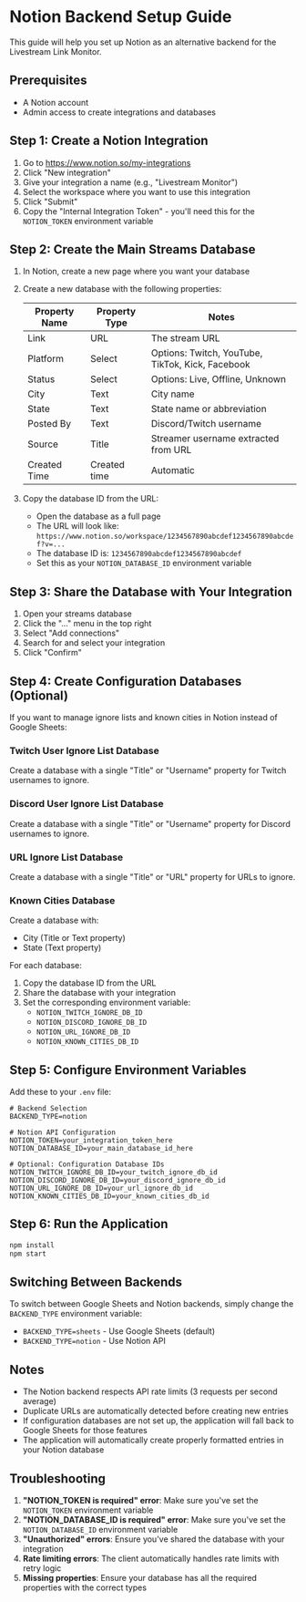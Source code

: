 # Notion Backend Setup Guide

This guide will help you set up Notion as an alternative backend for the Livestream Link Monitor.

## Prerequisites

- A Notion account
- Admin access to create integrations and databases

## Step 1: Create a Notion Integration

1. Go to https://www.notion.so/my-integrations
2. Click "New integration"
3. Give your integration a name (e.g., "Livestream Monitor")
4. Select the workspace where you want to use this integration
5. Click "Submit"
6. Copy the "Internal Integration Token" - you'll need this for the `NOTION_TOKEN` environment variable

## Step 2: Create the Main Streams Database

1. In Notion, create a new page where you want your database
2. Create a new database with the following properties:

   | Property Name | Property Type | Notes |
   |--------------|---------------|-------|
   | Link | URL | The stream URL |
   | Platform | Select | Options: Twitch, YouTube, TikTok, Kick, Facebook |
   | Status | Select | Options: Live, Offline, Unknown |
   | City | Text | City name |
   | State | Text | State name or abbreviation |
   | Posted By | Text | Discord/Twitch username |
   | Source | Title | Streamer username extracted from URL |
   | Created Time | Created time | Automatic |

3. Copy the database ID from the URL:
   - Open the database as a full page
   - The URL will look like: `https://www.notion.so/workspace/1234567890abcdef1234567890abcdef?v=...`
   - The database ID is: `1234567890abcdef1234567890abcdef`
   - Set this as your `NOTION_DATABASE_ID` environment variable

## Step 3: Share the Database with Your Integration

1. Open your streams database
2. Click the "..." menu in the top right
3. Select "Add connections"
4. Search for and select your integration
5. Click "Confirm"

## Step 4: Create Configuration Databases (Optional)

If you want to manage ignore lists and known cities in Notion instead of Google Sheets:

### Twitch User Ignore List Database
Create a database with a single "Title" or "Username" property for Twitch usernames to ignore.

### Discord User Ignore List Database
Create a database with a single "Title" or "Username" property for Discord usernames to ignore.

### URL Ignore List Database
Create a database with a single "Title" or "URL" property for URLs to ignore.

### Known Cities Database
Create a database with:
- City (Title or Text property)
- State (Text property)

For each database:
1. Copy the database ID from the URL
2. Share the database with your integration
3. Set the corresponding environment variable:
   - `NOTION_TWITCH_IGNORE_DB_ID`
   - `NOTION_DISCORD_IGNORE_DB_ID`
   - `NOTION_URL_IGNORE_DB_ID`
   - `NOTION_KNOWN_CITIES_DB_ID`

## Step 5: Configure Environment Variables

Add these to your `.env` file:

```env
# Backend Selection
BACKEND_TYPE=notion

# Notion API Configuration
NOTION_TOKEN=your_integration_token_here
NOTION_DATABASE_ID=your_main_database_id_here

# Optional: Configuration Database IDs
NOTION_TWITCH_IGNORE_DB_ID=your_twitch_ignore_db_id
NOTION_DISCORD_IGNORE_DB_ID=your_discord_ignore_db_id
NOTION_URL_IGNORE_DB_ID=your_url_ignore_db_id
NOTION_KNOWN_CITIES_DB_ID=your_known_cities_db_id
```

## Step 6: Run the Application

```bash
npm install
npm start
```

## Switching Between Backends

To switch between Google Sheets and Notion backends, simply change the `BACKEND_TYPE` environment variable:
- `BACKEND_TYPE=sheets` - Use Google Sheets (default)
- `BACKEND_TYPE=notion` - Use Notion API

## Notes

- The Notion backend respects API rate limits (3 requests per second average)
- Duplicate URLs are automatically detected before creating new entries
- If configuration databases are not set up, the application will fall back to Google Sheets for those features
- The application will automatically create properly formatted entries in your Notion database

## Troubleshooting

1. **"NOTION_TOKEN is required" error**: Make sure you've set the `NOTION_TOKEN` environment variable
2. **"NOTION_DATABASE_ID is required" error**: Make sure you've set the `NOTION_DATABASE_ID` environment variable
3. **"Unauthorized" errors**: Ensure you've shared the database with your integration
4. **Rate limiting errors**: The client automatically handles rate limits with retry logic
5. **Missing properties**: Ensure your database has all the required properties with the correct types